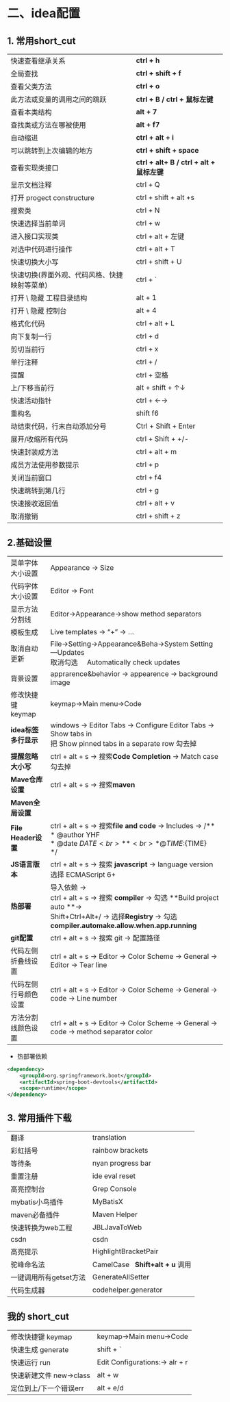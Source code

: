 
# 二、idea配置

## 1. 常用short_cut

|     |     |
| --- | --- |
| 快速查看继承关系 | **ctrl + h** |
| 全局查找 | **ctrl + shift + f** |
| 查看父类方法 | **ctrl + o** |
| 此方法或变量的调用之间的跳跃 | **ctrl + B / ctrl + 鼠标左键** |
| 查看本类结构 | **alt + 7** |
| 查找类或方法在哪被使用 | **alt + f7** |
| 自动缩进 | **ctrl + alt + i<br>** |
| 可以跳转到上次编辑的地方 | **ctrl + shift + space<br>** |
| 查看实现类接口 | **ctrl + alt+ B / ctrl + alt + 鼠标左键** |
| 显示文档注释 | ctrl + Q |
| 打开 progect constructure | ctrl + shift + alt +s |
| 搜索类 | ctrl + N |
| 快速选择当前单词 | ctrl + w |
| 进入接口实现类 | ctrl + alt + 左键 |
| 对选中代码进行操作 | ctrl + alt + T |
| 快速切换大小写 | ctrl + shift + U |
| 快速切换(界面外观、代码风格、快捷映射等菜单) | ctrl + \`
| 打开 \ 隐藏 工程目录结构 | alt + 1 |
| 打开 \ 隐藏 控制台 | alt + 4 |
| 格式化代码 | ctrl + alt + L |
| 向下复制一行 | ctrl + d |
| 剪切当前行 | ctrl + x |
| 单行注释 | ctrl + / |
| 提醒  | ctrl + 空格 |
| 上/下移当前行 | alt + shift + ↑↓ |
| 快速活动指针 | ctrl + ←→ |
| 重构名 | shift f6 |
| 动结束代码，行末自动添加分号 | Ctrl + Shift + Enter |
| 展开/收缩所有代码 | ctrl + Shift + +/- |
| 快速封装成方法 | ctrl + alt + m |
| 成员方法使用参数提示 | ctrl + p |
| 关闭当前窗口 | ctrl + f4 |
| 快速跳转到第几行 | ctrl + g |
| 快速接收返回值 | ctrl + alt + v |
| 取消撤销 | ctrl + shift + z |


## 2.基础设置


|     |     |
| --- | --- |
| 菜单字体大小设置 | Appearance -> Size |
| 代码字体大小设置 | Editor -> Font |
| 显示方法分割线 | Editor->Appearance->show method separators |
| 模板生成 | Live templates -> “+” -> … |
| 取消自动更新 | File->Setting->Appearance&Beha->System Setting—Updates<br>取消勾选     Automatically check updates |
| 背景设置 | apprarence&behavior -> appearence -> background image |
| 修改快捷键 keymap | keymap->Main menu->Code |
| **idea标签多行显示** | windows -> Editor Tabs -> Configure Editor Tabs -> Show tabs in<br>把 Show pinned tabs in a separate row 勾去掉 |
| **提醒忽略大小写** | ctrl + alt + s -> 搜索**Code Completion** -\> Match case 勾去掉 |
| **Mave仓库设置** | ctrl + alt + s -> 搜索**maven** |
| **Maven全局设置** |     |
| **File Header设置** | ctrl + alt + s -> 搜索**file and code** -\> Includes -> /**<br>\* @author YHF<br>\* @date ${DATE} <br>**<br> *@TIME:${TIME}<br>*/ |
| **JS语言版本** | ctrl + alt + s -> 搜索 **javascript** -\> language version 选择 ECMAScript 6+ |
| **热部署** | 导入依赖 -> <br>ctrl + alt + s -> 搜索 **compiler** -\> 勾选 \*\*Build project auto \*\*-> <br>Shift+Ctrl+Alt+/ -> 选择**Registry** -\> 勾选 **compiler.automake.allow.when.app.running** |
| **git配置** | ctrl + alt + s -> 搜索 git -> 配置路径 |
| 代码左侧折叠线设置 | ctrl + alt + s -> Editor -> Color Scheme -> General -> Editor -> Tear line |
| 代码左侧行号颜色设置 | ctrl + alt + s -> Editor -> Color Scheme -> General -> code -> Line number |
| 方法分割线颜色设置 | ctrl + alt + s -> Editor -> Color Scheme -> General -> code -> method separator color |


- 热部署依赖


```xml
<dependency>
	<groupId>org.springframework.boot</groupId>
	<artifactId>spring-boot-devtools</artifactId>
	<scope>runtime</scope>
</dependency>
```


## 3. 常用插件下载


|     |     |
| --- | --- |
| 翻译  | translation |
| 彩虹括号 | rainbow brackets |
| 等待条 | nyan progress bar |
| 重置注册 | ide eval reset |
| 高亮控制台 | Grep Console |
| mybatis小鸟插件 | MyBatisX |
| maven必备插件 | Maven Helper |
| 快速转换为web工程 | JBLJavaToWeb |
| csdn | csdn |
| 高亮提示 | HighlightBracketPair |
| 驼峰命名法 | CamelCase   **Shift+alt + u** 调用 |
| 一键调用所有getset方法 | GenerateAllSetter |
| 代码生成器 | codehelper.generator |


## 我的 short_cut


|     |     |
| --- | --- |
| 修改快捷键 keymap | keymap->Main menu->Code |
| 快速生成 generate | shift + ` |
| 快速运行 run | Edit Configurations:-> alr + r |
| 快速新建文件 new->class | alt + w |
| 定位到上/下一个错误err | alt + e/d |
